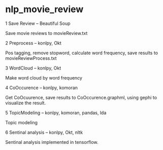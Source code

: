 # nlp_movie_review


1 Save Review – Beautiful Soup

Save movie reviews to movieReview.txt

2 Preprocess – konlpy, Okt

Pos tagging, remove stopword, calculate word frequency, save results to movieReviewProcess.txt

3 WordCloud – konlpy, Okt

Make word cloud by word frequency

4 CoOccurence – konlpy, komoran

Get CoOcuurence, save results to CoOccurence.graphml, using gephi to visualize the result.

5 TopicModeling – konlpy, komoran, pandas, lda

Topic modeling

6 Sentinal analysis – konlpy, Okt, nltk

Sentinal analysis implemented in tensorflow.
